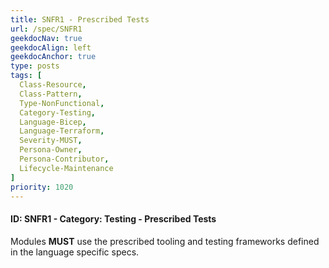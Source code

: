 ```yaml
---
title: SNFR1 - Prescribed Tests
url: /spec/SNFR1
geekdocNav: true
geekdocAlign: left
geekdocAnchor: true
type: posts
tags: [
  Class-Resource,
  Class-Pattern,
  Type-NonFunctional,
  Category-Testing,
  Language-Bicep,
  Language-Terraform,
  Severity-MUST,
  Persona-Owner,
  Persona-Contributor,
  Lifecycle-Maintenance
]
priority: 1020
---
```


#### ID: SNFR1 - Category: Testing - Prescribed Tests

Modules **MUST** use the prescribed tooling and testing frameworks defined in the language specific specs.
